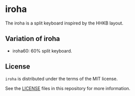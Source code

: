 # iroha

The iroha is a split keyboard inspired by the HHKB layout.

## Variation of iroha

- iroha60:
 60% split keyboard.

## License

`iroha` is distributed under the terms of the MIT license.

See the [LICENSE](LICENSE) files in this repository for more information.
